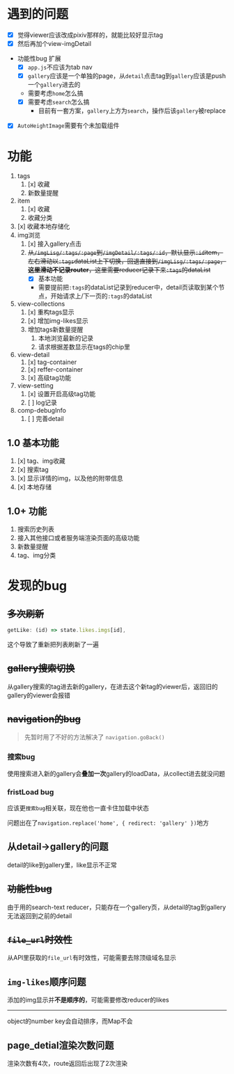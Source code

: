 # 遇到的问题
- [x] 觉得viewer应该改成pixiv那样的，就能比较好显示tag
- [x] 然后再加个view-imgDetail
- 功能性bug 扩展
  - [x] `app.js`不应该为tab nav
  - [x] `gallery`应该是一个单独的page，从`detail`点击tag到`gallery`应该是push一个`gallery`进去的
  - 需要考虑`home`怎么搞
  - [x] 需要考虑`search`怎么搞
    - 目前有一套方案，`gallery`上方为`search`，操作后该`gallery`被replace
- [x] `AutoHeightImage`需要有个未加载组件
# 功能

1. tags
   1. [x] 收藏
   2. 新数量提醒
2. item
   1. [x] 收藏
   2. 收藏分类
3. [x] 收藏本地存储化
4. img浏览
   1. [x] 接入gallery点击
   2. ~~从`/imgLisg/:tags/:page`到`/imgDetail/:tags/:id`，默认显示`:id`item，左右滑动以`:tags`dataList上下切换，回退直接到`/imgLisg/:tags/:page`，**这里滑动不记录router**，这里需要reducer记录下来`:tags`的dataList~~
      - [x] 基本功能
      - 需要提前把`:tags`的dataList记录到reducer中，detail页读取到某个节点，开始请求上/下一页的`:tags`的dataList
5. view-collections
   1. [x] 重构tags显示
   2. [x] 增加img-likes显示
   3. 增加tags新数量提醒
      1. 本地浏览最新的记录
      2. 请求根据差数显示在tags的chip里
6. view-detail
   1. [x] tag-container
   2. [x] reffer-container
   3. [x] 高级tag功能
7. view-setting
   1. [x] 设置开启高级tag功能
   2. [ ] log记录
8. comp-debugInfo
   1. [ ] 完善detail

## 1.0 基本功能
1. [x] tag、img收藏
2. [x] 搜索tag
3. [x] 显示详情的img，以及他的附带信息
4. [x] 本地存储

## 1.0+ 功能
1. 搜索历史列表
2. 接入其他接口或者服务端渲染页面的高级功能
3. 新数量提醒
4. tag、img分类
# 发现的bug
## ~~多次刷新~~
```js
getLike: (id) => state.likes.imgs[id],
```
这个导致了重新把列表刷新了一遍

## ~~gallery搜索切换~~
从gallery搜索的tag进去新的gallery，在进去这个新tag的viewer后，返回旧的gallery的viewer会报错

## ~~navigation的bug~~
> 先暂时用了不好的方法解决了
> `navigation.goBack()`

### 搜索bug
使用搜索进入新的gallery会**叠加一次**gallery的loadData，从collect进去就没问题

### fristLoad bug
应该更`搜索bug`相关联，现在他也一直卡住加载中状态

问题出在了`navigation.replace('home', { redirect: 'gallery' })`地方

## 从detail->gallery的问题
detail的like到gallery里，like显示不正常

## ~~功能性bug~~
由于用的search-text reducer，只能存在一个gallery页，从detail的tag到gallery无法返回到之前的detail

## ~~`file_url`时效性~~
从API里获取的`file_url`有时效性，可能需要去除顶级域名显示

## `img-likes`顺序问题
添加的img显示并**不是顺序的**，可能需要修改reducer的likes

------
object的number key会自动排序，而Map不会

## page_detial渲染次数问题
渲染次数有4次，route返回后出现了2次渲染